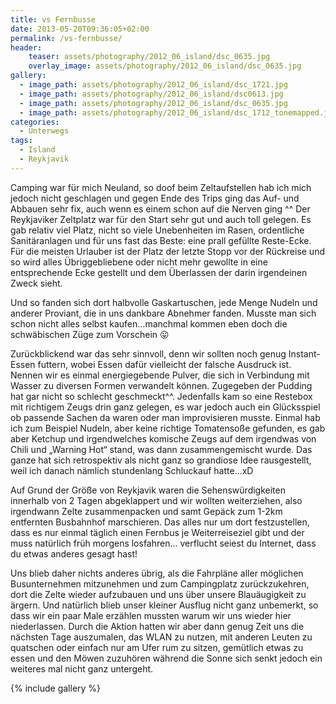 ```yaml
---
title: vs Fernbusse
date: 2013-05-20T09:36:05+02:00
permalink: /vs-fernbusse/
header:
    teaser: assets/photography/2012_06_island/dsc_0635.jpg
    overlay_image: assets/photography/2012_06_island/dsc_0635.jpg
gallery:
  - image_path: assets/photography/2012_06_island/dsc_1721.jpg
  - image_path: assets/photography/2012_06_island/dsc0613.jpg
  - image_path: assets/photography/2012_06_island/dsc_0635.jpg
  - image_path: assets/photography/2012_06_island/dsc_1712_tonemapped.jpg
categories:
  - Unterwegs
tags:
  - Island
  - Reykjavik
---
```


Camping war für mich Neuland, so doof beim Zeltaufstellen hab ich mich jedoch nicht geschlagen und gegen Ende des Trips 
ging das Auf- und Abbauen sehr fix, auch wenn es einem schon auf die Nerven ging ^^ 
Der Reykjaviker Zeltplatz war für den Start sehr gut und auch toll gelegen. Es gab relativ viel Platz, 
nicht so viele Unebenheiten im Rasen, ordentliche Sanitäranlagen und für uns fast das Beste: eine prall gefüllte Reste-Ecke. 
Für die meisten Urlauber ist der Platz der letzte Stopp vor der Rückreise und so wird alles Übriggebliebene oder 
nicht mehr gewollte in eine entsprechende Ecke gestellt und dem Überlassen der darin irgendeinen Zweck sieht.

Und so fanden sich dort halbvolle Gaskartuschen, jede Menge Nudeln und anderer Proviant, die in uns dankbare Abnehmer fanden. 
Musste man sich schon nicht alles selbst kaufen…manchmal kommen eben doch die schwäbischen Züge zum Vorschein 😛  

Zurückblickend war das sehr sinnvoll, denn wir sollten noch genug Instant-Essen futtern, wobei Essen dafür vielleicht der falsche Ausdruck ist. 
Nennen wir es einmal energiegebende Pulver, die sich in Verbindung mit Wasser zu diversen Formen verwandelt können. 
Zugegeben der Pudding hat gar nicht so schlecht geschmeckt^^. Jedenfalls kam so eine Restebox mit richtigem Zeugs drin ganz gelegen, 
es war jedoch auch ein Glücksspiel ob passende Sachen da waren oder man improvisieren musste. Einmal hab ich zum Beispiel Nudeln, 
aber keine richtige Tomatensoße gefunden, es gab aber Ketchup und irgendwelches komische Zeugs auf dem irgendwas von Chili und „Warning Hot“ stand, 
was dann zusammengemischt wurde. Das ganze hat sich retrospektiv als nicht ganz so grandiose Idee rausgestellt, 
weil ich danach nämlich stundenlang Schluckauf hatte…xD

Auf Grund der Größe von Reykjavik waren die Sehenswürdigkeiten innerhalb von 2 Tagen abgeklappert und wir wollten weiterziehen, 
also irgendwann Zelte zusammenpacken und samt Gepäck zum 1-2km entfernten Busbahnhof marschieren. Das alles nur um dort festzustellen, 
dass es nur einmal täglich einen Fernbus je Weiterreiseziel gibt und der muss natürlich früh morgens losfahren…
verflucht seiest du Internet, dass du etwas anderes gesagt hast!

Uns blieb daher nichts anderes übrig, als die Fahrpläne aller möglichen Busunternehmen mitzunehmen und zum Campingplatz zurückzukehren, 
dort die Zelte wieder aufzubauen und uns über unsere Blauäugigkeit zu ärgern. Und natürlich blieb unser kleiner Ausflug nicht ganz unbemerkt, 
so dass wir ein paar Male erzählen mussten warum wir uns wieder hier niederlassen. 
Durch die Aktion hatten wir aber dann genug Zeit uns die nächsten Tage auszumalen, das WLAN zu nutzen, 
mit anderen Leuten zu quatschen oder einfach nur am Ufer rum zu sitzen, gemütlich etwas zu essen und den Möwen zuzuhören 
während die Sonne sich senkt jedoch ein weiteres mal nicht ganz untergeht.

{% include gallery %}